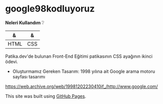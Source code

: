 # google98kodluyoruz

<b>Neleri Kullandım  </b>:grey_question:

| & | & |
| --- | --- |
| HTML | CSS |

Patika.dev'de bulunan Front-End Eğitimi patikasının CSS ayağının ikinci ödevi.

- Oluşturmamız Gereken Tasarım: 1998 yılına ait Google arama motoru sayfası tasarımı

https://web.archive.org/web/19981202230410if_/http://www.google.com/

This site was built using [GitHub Pages](https://pages.github.com/).
